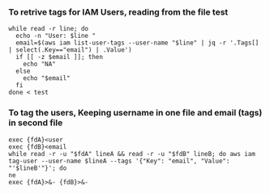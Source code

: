 ### To retrive tags for IAM Users, reading from the file test
```
while read -r line; do
  echo -n "User: $line "
  email=$(aws iam list-user-tags --user-name "$line" | jq -r '.Tags[] | select(.Key=="email") | .Value')
  if [[ -z $email ]]; then
    echo "NA"
  else
    echo "$email"
  fi
done < test
```

### To tag the users, Keeping username in one file and email (tags) in second file

```
exec {fdA}<user
exec {fdB}<email 
while read -r -u "$fdA" lineA && read -r -u "$fdB" lineB; do aws iam tag-user --user-name $lineA --tags '{"Key": "email", "Value": "'$lineB'"}'; do
ne
exec {fdA}>&- {fdB}>&-
```

